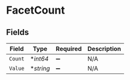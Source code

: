 # FacetCount


## Fields

| Field              | Type               | Required           | Description        |
| ------------------ | ------------------ | ------------------ | ------------------ |
| `Count`            | **int64*           | :heavy_minus_sign: | N/A                |
| `Value`            | **string*          | :heavy_minus_sign: | N/A                |